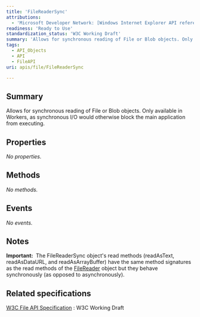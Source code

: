 ```yaml
---
title: 'FileReaderSync'
attributions:
  - 'Microsoft Developer Network: [Windows Internet Explorer API reference Article](http://msdn.microsoft.com/en-us/library/ie/hh828809%28v=vs.85%29.aspx)'
readiness: 'Ready to Use'
standardization_status: 'W3C Working Draft'
summary: 'Allows for synchronous reading of File or Blob objects. Only available in Workers, as synchronous I/O would otherwise block the main application from executing.'
tags:
  - API_Objects
  - API
  - FileAPI
uri: apis/file/FileReaderSync

---
```

## Summary

Allows for synchronous reading of File or Blob objects. Only available in Workers, as synchronous I/O would otherwise block the main application from executing.

## Properties

*No properties.*

## Methods

*No methods.*

## Events

*No events.*

## Notes

**Important:**  The FileReaderSync object's read methods (readAsText, readAsDataURL, and readAsArrayBuffer) have the same method signatures as the read methods of the [FileReader](/apis/file/FileReader) object but they behave synchronously (as opposed to asynchronously).

## Related specifications

[W3C File API Specification](http://www.w3.org/TR/FileAPI)
:   W3C Working Draft
